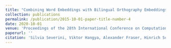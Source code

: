 ```yaml
---
title: "Combining Word Embeddings with Bilingual Orthography Embeddings for Bilingual Dictionary Induction. (to appear)"
collection: publications
permalink: /publication/2015-10-01-paper-title-number-4
date: 2020-10-01
venue: 'Proceedings of the 28th International Conference on Computational Linguistics '
paperurl: ''
citation: 'Silvia Severini, Viktor Hangya, Alexander Fraser, Hinrich Schütze. (2020).'
---
```

